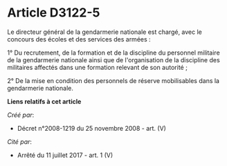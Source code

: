 # Article D3122-5

Le directeur général de la gendarmerie nationale est chargé, avec le concours des écoles et des services des armées :

1° Du recrutement, de la formation et de la discipline du personnel militaire de la gendarmerie nationale ainsi que de
l'organisation de la discipline des militaires affectés dans une formation relevant de son autorité ;

2° De la mise en condition des personnels de réserve mobilisables dans la gendarmerie nationale.

**Liens relatifs à cet article**

_Créé par_:

  - Décret n°2008-1219 du 25 novembre 2008 - art. (V)

_Cité par_:

  - Arrêté du 11 juillet 2017 - art. 1 (V)
